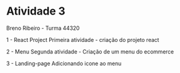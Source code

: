 # Atividade 3

Breno Ribeiro - Turma 44320 

1 - React Project 
Primeira atividade - criação do projeto react 

2 - Menu Segunda atividade - 
Criação de um menu do ecommerce

3 - Landing-page
Adicionando icone ao menu